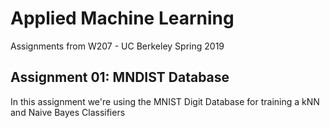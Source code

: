 # Applied Machine Learning

Assignments from W207 - UC Berkeley Spring 2019

## Assignment 01: MNDIST Database

In this assignment we're using the MNIST Digit Database for training a kNN and Naive Bayes Classifiers
